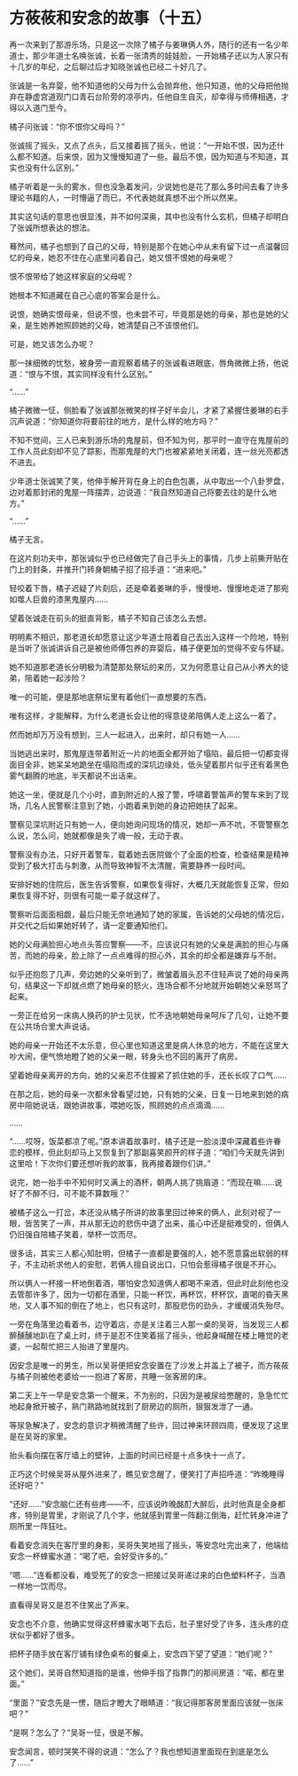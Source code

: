 # 方莜莜和安念的故事（十五）

再一次来到了那游乐场，只是这一次除了橘子与姜琳俩人外，随行的还有一名少年道士，那少年道士名唤张诚，长着一张清秀的娃娃脸，一开始橘子还以为人家只有十几岁的年纪，之后聊过后才知晓张诚也已经二十好几了。

张诚是一名弃婴，他不知道他的父母为什么会抛弃他，他只知道，他的父母把他抛弃在静虚宫道观门口青石台阶旁的凉亭内，任他自生自灭，却幸得与师傅相遇，才得以入道门至今。

橘子问张诚：“你不恨你父母吗？”

张诚摇了摇头，又点了点头，后又接着摇了摇头，他说：“一开始不恨，因为还什么都不知道。后来恨，因为又慢慢知道了一些。最后不恨，因为知道与不知道，其实也没有什么区别。”

橘子听着是一头的雾水，但也没急着发问，少说她也是花了那么多时间去看了许多理论书籍的人，一时懵逼了而已，不代表她就真想不出个所以然来。

其实这句话的意思也很显浅，并不如何深奥，其中也没有什么玄机，但橘子却明白了张诚所想表达的想法。

蓦然间，橘子也想到了自己的父母，特别是那个在她心中从未有留下过一点温馨回忆的母亲，她忍不住在心底里问着自己，她又恨不恨她的母亲呢？

恨不恨带给了她这样家庭的父母呢？

她根本不知道藏在自己心底的答案会是什么。

说恨，她确实恨母亲，但说不恨，也未尝不可，毕竟那是她的母亲，那也是她的父亲，是生她养她照顾她的父母，她清楚自己不该恨他们。

可是，她又该怎么办呢？

那一抹细微的忧愁，被身旁一直观察着橘子的张诚看进眼底，唇角微微上扬，他说道：“恨与不恨，其实同样没有什么区别。”

“……”

橘子微微一怔，侧脸看了张诚那张微笑的样子好半会儿，才紧了紧握住姜琳的右手沉声说道：“你知道你将要前往的地方，是什么样的地方吗？”

不知不觉间，三人已来到游乐场的鬼屋前，但不知为何，那平时一直守在鬼屋前的工作人员此刻却不见了踪影，而那鬼屋的大门也被紧紧地关闭着，连一丝光亮都透不进去。

少年道士张诚笑了笑，他伸手解开背在身上的白色包裹，从中取出一个八卦罗盘，边对着那封闭的鬼屋一阵摆弄，边说道：“我自然知道自己将要去往的是什么地方。”

“……”

橘子无言。

在这片刻功夫中，那张诚似乎也已经做完了自己手头上的事情，几步上前撕开贴在门上的封条，并推开门转身朝橘子招了招手道：“进来吧。”

轻咬着下唇，橘子迟疑了片刻后，还是牵着姜琳的手，慢慢地、慢慢地走进了那宛如噬人巨兽的漆黑鬼屋内……

望着张诚走在前头的挺直背影，橘子不知自己该怎么去想。

明明素不相识，那老道长却愿意让这少年道士陪着自己去出入这样一个险地，特别是当听了张诚讲诉自己是被他师傅包养的弃婴后，橘子便更加的觉得不安与怀疑。

她不知道那老道长分明极为清楚那处祭坛的来历，又为何愿意让自己从小养大的徒弟，陪着她一起涉险？

唯一的可能，便是那地底祭坛里有着他们一直想要的东西。

唯有这样，才能解释，为什么老道长会让他的得意徒弟陪俩人走上这么一着了。

然而她却万万没有想到，三人一起进入，出来时，却只有她一人……

当她逃出来时，那鬼屋连带着附近一片的地面全都开始了塌陷，最后把一切都变得面目全非，她呆呆地跪坐在塌陷而成的深坑边缘处，低头望着那片似乎还有着黑色雾气翻腾的地底，半天都说不出话来。

她这一坐，便就是几个小时，直到附近的人报了警，呼啸着警笛声的警车来到了现场，几名人民警察注意到了她，小跑着来到她的身边把她扶了起来。

警察见深坑附近只有她一人，便向她询问现场的情况，她却一声不吭，不管警察怎么说，怎么问，她就都像是失了魂一般，无动于衷。

警察没有办法，只好开着警车，载着她去医院做个了全面的检查，检查结果是精神受到了极大打击与刺激，从而导致神智不太清醒，需要静养一段时间。

安排好她的住院后，医生告诉警察，如果恢复得好，大概几天就能恢复正常，但如果恢复得不好，则很有可能一辈子就这样了。

警察听后面面相觑，最后只能无奈地通知了她的家属，告诉她的父母她的情况后，并交代之后如果她好转了，请一定要通知他们。

她的父母满脸担心地点头答应警察——不，应该说只有她的父亲是满脸的担心与痛苦，而她的母亲，脸上除了一点点难得的担心外，其余的却全都是嫌弃与不耐。

似乎还抱怨了几声，旁边她的父亲听到了，微皱着眉头忍不住轻声说了她的母亲两句，结果这一下却就点燃了她母亲的怒火，连场合都不分地就开始朝她父亲怒骂了起来。

一旁正在给另一床病人换药的护士见状，忙不迭地朝她母亲呵斥了几句，让她不要在公共场合里大声说话。

她的母亲一开始还不太乐意，但心里也知道这里是病人休息的地方，不能在这里大吵大闹，便气愤地瞪了她的父亲一眼，转身头也不回的离开了病房。

望着她母亲离开的方向，她的父亲忍不住握紧了抓住她的手，还长长叹了口气……

在那之后，她的母亲一次都未曾看望过她，只有她的父亲，日复一日地来到她的病房中陪她说话，跟她讲故事，喂她吃饭，照顾她的点点滴滴……

……

“……哎呀，饭菜都凉了呢。”原本讲着故事时，橘子还是一脸淡漠中深藏着些许眷恋的模样，但此刻却马上又恢复到了那副喜笑颜开的样子道：“咱们今天就先讲到这里哈！下次你们要还想听我的故事，我再接着跟你们讲。”

说完，她一抬手中不知何时又满上的酒杯，朝两人挑了挑眉道：“而现在嘛……说好了不醉不归，可不能不算数哦？”

被橘子这么一打岔，本还没从橘子所讲的故事里回过神来的俩人，此刻对视了一眼，皆苦笑了一声，并从那无边的悲伤中退了出来，虽心中还是挺难受的，但俩人仍旧强自陪橘子笑着，举杯一饮而尽。

很多话，其实三人都心知肚明，但橘子一直都是要强的人，她不愿意露出软弱的样子，不主动祈求他人的安慰，若俩人擅自说出口，只怕会惹得橘子很是不开心。

所以俩人一杯接一杯地倒着酒，哪怕安念知道俩人都喝不来酒，但此时此刻他也没去管那许多了，因为一切都在酒里，只能一杯饮，再杯饮，杯杯饮，直喝的昏天黑地，又人事不知的倒在了地上，也只有这时，那股悲伤的劲头，才缓缓消失殆尽。

一旁在角落里边看着书，边守着店，亦是关注着三人那一桌的吴哥，当发现三人都醉醺醺地趴在了桌上时，终于是忍不住笑着摇了摇头，他起身喊醒在楼上睡觉的老婆，一起帮忙把三人抬进了里屋内。

因安念是唯一的男生，所以吴哥便把安念安置在了沙发上并盖上了被子，而方莜莜与橘子则被他老婆给一一抱进了客房，共睡一张客房的床。

第二天上午一早是安念第一个醒来，不为别的，只因为是被尿给憋醒的，急急忙忙地起身掀开被子，熟门熟路地就找到了厨房边的厕所，狠狠发泄了一通。

等尿急解决了，安念的意识才稍微清醒了些许，回过神来环顾四周，便发现了这里是在吴哥的家里。

抬头看向摆在客厅墙上的壁钟，上面的时间已经是十点多快十一点了。

正巧这个时候吴哥从屋外进来了，瞧见安念醒了，便笑打了声招呼道：“昨晚睡得还好吧？”

“还好……”安念脑仁还有些疼——不，应该说昨晚酩酊大醉后，此时他真是全身都疼，特别是胃里，才刚说了几个字，他就感到胃里一阵翻江倒海，赶忙转身冲进了厕所里一阵狂吐。

看着安念消失在客厅里的身影，吴哥失笑地摇了摇头，等安念吐完出来了，他端给安念一杯蜂蜜水道：“喝了吧，会好受许多的。”

“嗯……”连看都没看，难受死了的安念一把接过吴哥递过来的白色塑料杯子，当酒一样地一饮而尽。

直看得吴哥又是忍不住笑出了声来。

安念也不介意，他确实觉得这杯蜂蜜水喝下去后，肚子里好受了许多，连头疼的症状似乎都好了很多。

把杯子随手放在客厅铺有绿色桌布的餐桌上，安念四下望了望道：“她们呢？”

这个她们，吴哥自然知道指的是谁，他伸手指了指靠门的那间房道：“喏，都在里面。”

“里面？”安念先是一愣，随后才瞪大了眼睛道：“我记得那客房里面应该就一张床吧？”

“是啊？怎么了？”吴哥一怔，很是不解。

安念闻言，顿时哭笑不得的说道：“怎么了？我也想知道里面现在到底是怎么了……”
